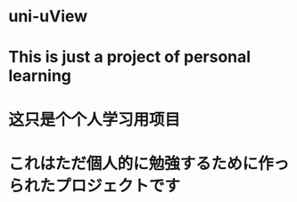 # uni-uView
# This is just a project of personal learning
# 这只是个个人学习用项目
# これはただ個人的に勉強するために作っられたプロジェクトです
